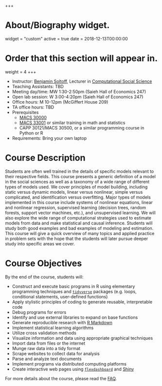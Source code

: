 +++
# About/Biography widget.
widget = "custom"
active = true
date = 2018-12-13T00:00:00

# Order that this section will appear in.
weight = 4
+++

* Instructor: [Benjamin Soltoff](http://www.bensoltoff.com), Lecturer in [Computational Social Science](http://macss.uchicago.edu)
* Teaching Assistants: TBD
* Meeting day/time: MW 1:30-2:50pm (Saieh Hall of Economics 247)
* Open lab session: W 3:00-4:20pm (Saieh Hall of Economics 247)
* Office hours: M 10-12pm (McGiffert House 209)
* TA office hours: TBD
* Prerequisites
    * [MACS 30000](https://github.com/UC-MACSS/persp-analysis_A18)
    * [MACS 33001](https://css18.github.io/) or similar training in math and statistics
    * CAPP 30121/MACS 30500, or a similar programming course in Python or R
* Requirements: Bring your own laptop

# Course Description

Students are often well trained in the details of specific models relevant to their respective fields. This course presents a generic definition of a model in the social sciences as well as a taxonomy of a wide range of different types of models used. We cover principles of model building, including static versus dynamic models, linear versus nonlinear, simple versus complicated, and identification versus overfitting. Major types of models implemented in this course include systems of nonlinear equations, linear and nonlinear regression, supervised learning (decision trees, random forests, support vector machines, etc.), and unsupervised learning. We will also explore the wide range of computational strategies used to estimate models from data and make statistical and causal inference. Students will study both good examples and bad examples of modeling and estimation. This course will give a quick overview of many topics and applied practice in problem sets with the hope that the students will later pursue deeper study into specific areas we cover.
  
# Course Objectives

By the end of the course, students will:

* Construct and execute basic programs in R using elementary programming techniques and [`tidyverse`](http://tidyverse.org/) packages (e.g. loops, conditional statements, user-defined functions)
* Apply stylistic principles of coding to generate reusable, interpretable code
* Debug programs for errors
* Identify and use external libraries to expand on base functions
* Generate reproducible research with [R Markdown](http://rmarkdown.rstudio.com/)
* Implement statistical learning algorithms
* Utilize cross validation methods
* Visualize information and data using appropriate graphical techniques
* Import data from files or the internet
* Munge raw data into a tidy format
* Scrape websites to collect data for analysis
* Parse and analyze text documents
* Implement programs via distributed computing platforms
* Create interactive web pages using [`flexdashboard`](http://rmarkdown.rstudio.com/flexdashboard/) and [Shiny](http://shiny.rstudio.com/)

For more details about the course, please read the [FAQ](/faq/).
